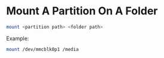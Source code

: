 # Mount A Partition On A Folder
``` sh
mount <partition path> <folder path>
```

Example:
``` sh
mount /dev/mmcblk0p1 /media
```

